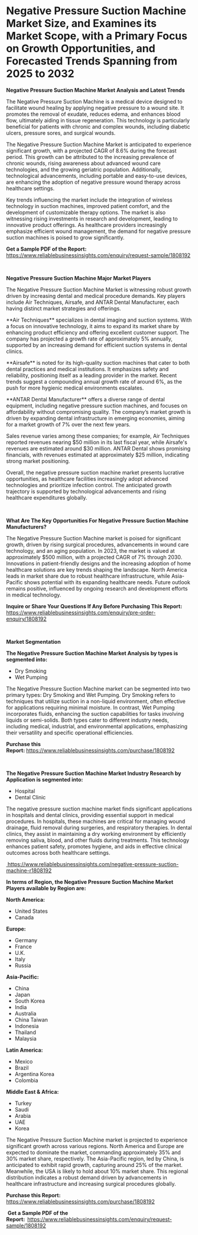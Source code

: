<p><h1>Negative Pressure Suction Machine Market Size, and Examines its Market Scope, with a Primary Focus on Growth Opportunities, and Forecasted Trends Spanning from 2025 to 2032</h1></p><p><strong>Negative Pressure Suction Machine Market Analysis and Latest Trends</strong></p>
<p><p>The Negative Pressure Suction Machine is a medical device designed to facilitate wound healing by applying negative pressure to a wound site. It promotes the removal of exudate, reduces edema, and enhances blood flow, ultimately aiding in tissue regeneration. This technology is particularly beneficial for patients with chronic and complex wounds, including diabetic ulcers, pressure sores, and surgical wounds.</p><p>The Negative Pressure Suction Machine Market is anticipated to experience significant growth, with a projected CAGR of 8.6% during the forecast period. This growth can be attributed to the increasing prevalence of chronic wounds, rising awareness about advanced wound care technologies, and the growing geriatric population. Additionally, technological advancements, including portable and easy-to-use devices, are enhancing the adoption of negative pressure wound therapy across healthcare settings.</p><p>Key trends influencing the market include the integration of wireless technology in suction machines, improved patient comfort, and the development of customizable therapy options. The market is also witnessing rising investments in research and development, leading to innovative product offerings. As healthcare providers increasingly emphasize efficient wound management, the demand for negative pressure suction machines is poised to grow significantly.</p></p>
<p><strong>Get a Sample PDF of the Report:&nbsp;</strong> <a href="https://www.reliablebusinessinsights.com/enquiry/request-sample/1808192?utm_campaign=2820&utm_medium=2&utm_source=Github&utm_content=ia&utm_term=13042025&utm_id=negative-pressure-suction-machine">https://www.reliablebusinessinsights.com/enquiry/request-sample/1808192</a></p>
<p>&nbsp;</p>
<p><strong>Negative Pressure Suction Machine Major Market Players</strong></p>
<p><p>The Negative Pressure Suction Machine Market is witnessing robust growth driven by increasing dental and medical procedure demands. Key players include Air Techniques, Airsafe, and ANTAR Dental Manufacturer, each having distinct market strategies and offerings.</p><p>**Air Techniques** specializes in dental imaging and suction systems. With a focus on innovative technology, it aims to expand its market share by enhancing product efficiency and offering excellent customer support. The company has projected a growth rate of approximately 5% annually, supported by an increasing demand for efficient suction systems in dental clinics.</p><p>**Airsafe** is noted for its high-quality suction machines that cater to both dental practices and medical institutions. It emphasizes safety and reliability, positioning itself as a leading provider in the market. Recent trends suggest a compounding annual growth rate of around 6%, as the push for more hygienic medical environments escalates.</p><p>**ANTAR Dental Manufacturer** offers a diverse range of dental equipment, including negative pressure suction machines, and focuses on affordability without compromising quality. The company’s market growth is driven by expanding dental infrastructure in emerging economies, aiming for a market growth of 7% over the next few years.</p><p>Sales revenue varies among these companies; for example, Air Techniques reported revenues nearing $50 million in its last fiscal year, while Airsafe's revenues are estimated around $30 million. ANTAR Dental shows promising financials, with revenues estimated at approximately $25 million, indicating strong market positioning.</p><p>Overall, the negative pressure suction machine market presents lucrative opportunities, as healthcare facilities increasingly adopt advanced technologies and prioritize infection control. The anticipated growth trajectory is supported by technological advancements and rising healthcare expenditures globally.</p></p>
<p>&nbsp;</p>
<p><strong>What Are The Key Opportunities For Negative Pressure Suction Machine Manufacturers?</strong></p>
<p><p>The Negative Pressure Suction Machine market is poised for significant growth, driven by rising surgical procedures, advancements in wound care technology, and an aging population. In 2023, the market is valued at approximately $500 million, with a projected CAGR of 7% through 2030. Innovations in patient-friendly designs and the increasing adoption of home healthcare solutions are key trends shaping the landscape. North America leads in market share due to robust healthcare infrastructure, while Asia-Pacific shows potential with its expanding healthcare needs. Future outlook remains positive, influenced by ongoing research and development efforts in medical technology.</p></p>
<p><strong>Inquire or Share Your Questions If Any Before Purchasing This Report:</strong> <a href="https://www.reliablebusinessinsights.com/enquiry/pre-order-enquiry/1808192?utm_campaign=2820&utm_medium=2&utm_source=Github&utm_content=ia&utm_term=13042025&utm_id=negative-pressure-suction-machine">https://www.reliablebusinessinsights.com/enquiry/pre-order-enquiry/1808192</a></p>
<p>&nbsp;</p>
<p><strong>Market Segmentation</strong></p>
<p><strong>The Negative Pressure Suction Machine Market Analysis by types is segmented into:</strong></p>
<p><ul><li>Dry Smoking</li><li>Wet Pumping</li></ul></p>
<p><p>The Negative Pressure Suction Machine market can be segmented into two primary types: Dry Smoking and Wet Pumping. Dry Smoking refers to techniques that utilize suction in a non-liquid environment, often effective for applications requiring minimal moisture. In contrast, Wet Pumping incorporates fluids, enhancing the suction capabilities for tasks involving liquids or semi-solids. Both types cater to different industry needs, including medical, industrial, and environmental applications, emphasizing their versatility and specific operational efficiencies.</p></p>
<p><strong>Purchase this Report:&nbsp;</strong><a href="https://www.reliablebusinessinsights.com/purchase/1808192?utm_campaign=2820&utm_medium=2&utm_source=Github&utm_content=ia&utm_term=13042025&utm_id=negative-pressure-suction-machine">https://www.reliablebusinessinsights.com/purchase/1808192</a></p>
<p>&nbsp;</p>
<p><strong>The Negative Pressure Suction Machine Market Industry Research by Application is segmented into:</strong></p>
<p><ul><li>Hospital</li><li>Dental Clinic</li></ul></p>
<p><p>The negative pressure suction machine market finds significant applications in hospitals and dental clinics, providing essential support in medical procedures. In hospitals, these machines are critical for managing wound drainage, fluid removal during surgeries, and respiratory therapies. In dental clinics, they assist in maintaining a dry working environment by efficiently removing saliva, blood, and other fluids during treatments. This technology enhances patient safety, promotes hygiene, and aids in effective clinical outcomes across both healthcare settings.</p></p>
<p><a href="https://www.reliablebusinessinsights.com/negative-pressure-suction-machine-r1808192?utm_campaign=2820&utm_medium=2&utm_source=Github&utm_content=ia&utm_term=13042025&utm_id=negative-pressure-suction-machine">&nbsp;https://www.reliablebusinessinsights.com/negative-pressure-suction-machine-r1808192</a></p>
<p><strong>In terms of Region, the Negative Pressure Suction Machine Market Players available by Region are:</strong></p>
<p>
    <p> <strong> North America: </strong>
        <ul>
            <li>United States</li>
            <li>Canada</li>
        </ul>
        </p> 
    <p> <strong> Europe: </strong>
        <ul>
            <li>Germany</li>
            <li>France</li>
            <li>U.K.</li>
            <li>Italy</li>
            <li>Russia</li>
        </ul>
        </p> 
    <p> <strong> Asia-Pacific: </strong>
        <ul>
            <li>China</li>
            <li>Japan</li>
            <li>South Korea</li>
            <li>India</li>
            <li>Australia</li>
            <li>China Taiwan</li>
            <li>Indonesia</li>
            <li>Thailand</li>
            <li>Malaysia</li>
        </ul>
        </p> 
    <p> <strong> Latin America: </strong>
        <ul>
            <li>Mexico</li>
            <li>Brazil</li>
            <li>Argentina Korea</li>
            <li>Colombia</li>
        </ul>
        </p> 
    <p> <strong> Middle East & Africa: </strong>
        <ul>
            <li>Turkey</li>
            <li>Saudi</li>
            <li>Arabia</li>
            <li>UAE</li>
            <li>Korea</li>
        </ul>
    </p>
    </p>
<p><p>The Negative Pressure Suction Machine market is projected to experience significant growth across various regions. North America and Europe are expected to dominate the market, commanding approximately 35% and 30% market share, respectively. The Asia-Pacific region, led by China, is anticipated to exhibit rapid growth, capturing around 25% of the market. Meanwhile, the USA is likely to hold about 10% market share. This regional distribution indicates a robust demand driven by advancements in healthcare infrastructure and increasing surgical procedures globally.</p></p>
<p><strong>Purchase this Report: </strong><a href="https://www.reliablebusinessinsights.com/purchase/1808192?utm_campaign=2820&utm_medium=2&utm_source=Github&utm_content=ia&utm_term=13042025&utm_id=negative-pressure-suction-machine">https://www.reliablebusinessinsights.com/purchase/1808192</a></p>
<p>&nbsp;<strong>Get a Sample PDF of the Report:&nbsp;&nbsp;</strong><a href="https://www.reliablebusinessinsights.com/enquiry/request-sample/1808192?utm_campaign=2820&utm_medium=2&utm_source=Github&utm_content=ia&utm_term=13042025&utm_id=negative-pressure-suction-machine">https://www.reliablebusinessinsights.com/enquiry/request-sample/1808192</a></p>
<p><strong></strong></p>
<p><p></p><p></p><p></p></p>
